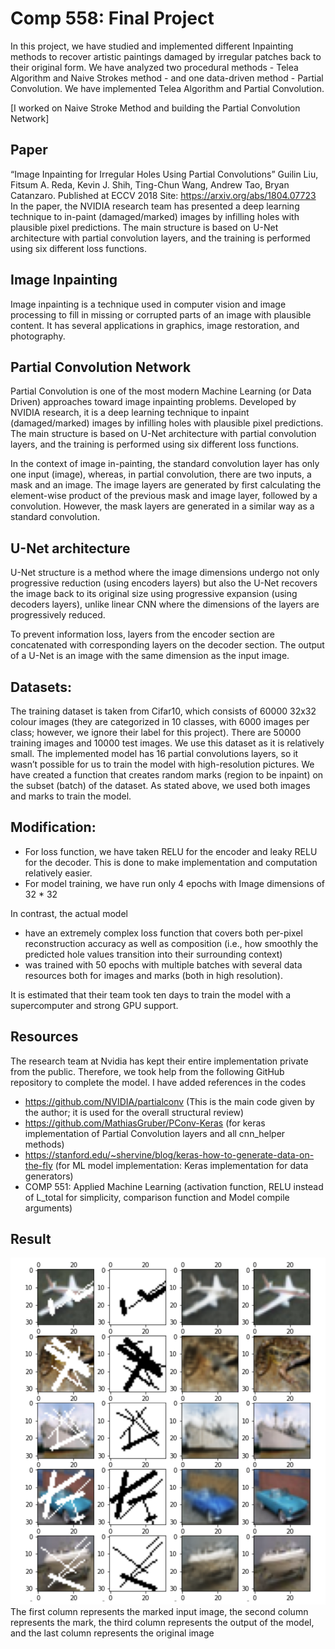 # Comp 558: Final Project
In this project, we have studied and implemented different Inpainting methods to recover artistic paintings damaged by irregular patches back to their original form. We have analyzed two procedural methods - Telea Algorithm and Naive Strokes method - and one data-driven method - Partial Convolution. We have implemented Telea Algorithm and Partial Convolution.  
 
[I worked on Naive Stroke Method and building the Partial Convolution Network] 
 
## Paper 
“Image Inpainting for Irregular Holes Using Partial Convolutions” Guilin Liu, Fitsum A. Reda, Kevin J. Shih, Ting-Chun Wang, Andrew Tao, Bryan Catanzaro. Published at ECCV 2018  Site: https://arxiv.org/abs/1804.07723 
<br>
In the paper, the NVIDIA research team has presented a deep learning technique to in-paint (damaged/marked) images by infilling holes with plausible pixel predictions. The main structure is based on U-Net architecture with partial convolution layers, and the training is performed using six different loss functions. 

## Image Inpainting 
Image inpainting is a technique used in computer vision and image processing to fill in missing or corrupted parts of an image with plausible content. It has several applications in graphics, image restoration, and photography. 
 
## Partial Convolution Network 
Partial Convolution is one of the most modern Machine Learning (or Data Driven) approaches toward image inpainting problems. Developed by NVIDIA research, it is a deep learning technique to inpaint (damaged/marked) images by infilling holes with plausible pixel predictions. The main structure is based on U-Net architecture with partial convolution layers, and the training is performed using six different loss functions. 
 
In the context of image in-painting, the standard convolution layer has only one input (image), whereas, in partial convolution, there are two inputs, a mask and an image. The image layers are generated by first calculating the element-wise product of the previous mask and image layer, followed by a convolution. However, the mask layers are generated in a similar way as a standard convolution. 
 
## U-Net architecture  
U-Net structure is a method where the image dimensions undergo not only progressive reduction (using encoders layers) but also the U-Net recovers the image back to its original size using progressive expansion (using decoders layers), unlike linear CNN where the dimensions of the layers are progressively reduced.  

To prevent information loss, layers from the encoder section are concatenated with corresponding layers on the decoder section. The output of a U-Net is an image with the same dimension as the input image. 
 
## Datasets: 
The training dataset is taken from Cifar10, which consists of 60000 32x32 colour images (they are categorized in 10 classes, with 6000 images per class; however, we ignore their label for this project). There are 50000 training images and 10000 test images. We use this dataset as it is relatively small. The implemented model has 16 partial convolutions layers, so it wasn’t possible for us to train the model with high-resolution pictures. We have created a function that creates random marks (region to be inpaint) on the subset (batch) of the dataset. As stated above, we used both images and marks to train the model. 
 
## Modification: 
- For loss function, we have taken RELU for the encoder and leaky RELU for the decoder. This is done to make implementation and computation relatively easier. 
- For model training, we have run only 4 epochs with Image dimensions of 32 * 32  

In contrast, the actual model  
- have an extremely complex loss function that covers both per-pixel reconstruction accuracy as well as composition (i.e., how smoothly the predicted hole values transition into their surrounding context) 
- was trained with 50 epochs with multiple batches with several data resources both for images and marks (both in high resolution).  

It is estimated that their team took ten days to train the model with a supercomputer and strong GPU support. 
 
## Resources  
The research team at Nvidia has kept their entire implementation private from the  public. Therefore, we took help from the following GitHub repository to complete the model. I have added references in the codes 
- https://github.com/NVIDIA/partialconv (This is the main code given by the author; it is used for the overall structural review) 
- https://github.com/MathiasGruber/PConv-Keras (for keras implementation of Partial Convolution layers and all cnn_helper methods) 
- https://stanford.edu/~shervine/blog/keras-how-to-generate-data-on-the-fly (for ML model implementation: Keras implementation for data generators) 
- COMP 551: Applied Machine Learning (activation function, RELU instead of L_total for  simplicity, comparison function and Model compile arguments) 
 
## Result 
![Result](https://github.com/Sagarnandeshwar/COMP558_ImageInpainting/blob/main/image/result.png)
The first column represents the marked input image, the second column represents the mark, the third column represents the output of the model, and the last column represents the original image 

